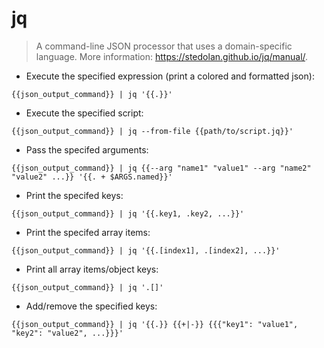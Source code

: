 # jq

> A command-line JSON processor that uses a domain-specific language.
> More information: <https://stedolan.github.io/jq/manual/>.

- Execute the specified expression (print a colored and formatted json):

`{{json_output_command}} | jq '{{.}}'`

- Execute the specified script:

`{{json_output_command}} | jq --from-file {{path/to/script.jq}}'`

- Pass the specifed arguments:

`{{json_output_command}} | jq {{--arg "name1" "value1" --arg "name2" "value2" ...}} '{{. + $ARGS.named}}'`

- Print the specifed keys:

`{{json_output_command}} | jq '{{.key1, .key2, ...}}'`

- Print the specifed array items:

`{{json_output_command}} | jq '{{.[index1], .[index2], ...}}'`

- Print all array items/object keys:

`{{json_output_command}} | jq '.[]'`

- Add/remove the specified keys:

`{{json_output_command}} | jq '{{.}} {{+|-}} {{{"key1": "value1", "key2": "value2", ...}}}'`
